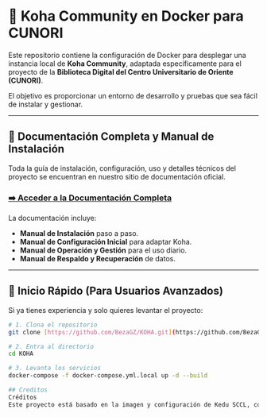 # 🐋 Koha Community en Docker para CUNORI

Este repositorio contiene la configuración de Docker para desplegar una instancia local de **Koha Community**, adaptada específicamente para el proyecto de la **Biblioteca Digital del Centro Universitario de Oriente (CUNORI)**.

El objetivo es proporcionar un entorno de desarrollo y pruebas que sea fácil de instalar y gestionar.

---

## 📖 Documentación Completa y Manual de Instalación

Toda la guía de instalación, configuración, uso y detalles técnicos del proyecto se encuentran en nuestro sitio de documentación oficial.

### **[➡️ Acceder a la Documentación Completa](https://ingenieria-usac-edu.gitbook.io/documentacion-koha-community/)**

La documentación incluye:

* **Manual de Instalación** paso a paso.
* **Manual de Configuración Inicial** para adaptar Koha.
* **Manual de Operación y Gestión** para el uso diario.
* **Manual de Respaldo y Recuperación** de datos.

---

## 🚀 Inicio Rápido (Para Usuarios Avanzados)

Si ya tienes experiencia y solo quieres levantar el proyecto:

```bash
# 1. Clona el repositorio
git clone [https://github.com/BezaGZ/KOHA.git](https://github.com/BezaGZ/KOHA.git)

# 2. Entra al directorio
cd KOHA

# 3. Levanta los servicios
docker-compose -f docker-compose.yml.local up -d --build

## Creditos
Créditos
Este proyecto está basado en la imagen y configuración de Kedu SCCL, con adaptaciones para un entorno local y los requerimientos específicos de CUNORI.

